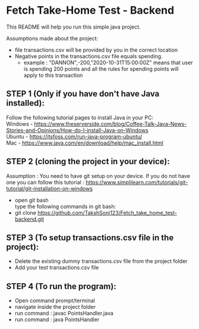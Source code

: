 # Fetch Take-Home Test - Backend

This README will help you run this simple java project.

Assumptions made about the project:
- file transactions.csv will be provided by you in the correct location
- Negative points in the transactions.csv file equals spending.
  - example : "DANNON",-200,"2020-10-31T15:00:00Z" means that user is spending 200 points and all the rules for spending points will apply to this transaction



## STEP 1 (Only if you have don't have Java installed):
Follow the following tutorial pages to install Java in your PC:  
Windows - https://www.theserverside.com/blog/Coffee-Talk-Java-News-Stories-and-Opinions/How-do-I-install-Java-on-Windows  
Ubuntu - https://itsfoss.com/run-java-program-ubuntu/  
Mac - https://www.java.com/en/download/help/mac_install.html  

## STEP 2 (cloning the project in your device):  
Assumption : You need to have git setup on your device. If you do not have one you can follow this tutorial : https://www.simplilearn.com/tutorials/git-tutorial/git-installation-on-windows  
- open git bash  
type the following commands in git bash:  
- git clone https://github.com/TakshSoni123/Fetch_take_home_test-backend.git  


## STEP 3 (To setup transactions.csv file in the project):
- Delete the existing dummy transactions.csv file from the project folder  
- Add your test transactions.csv file  

## STEP 4 (To run the program):
- Open command prompt/terminal  
- navigate inside the project folder  
- run command : javac PointsHandler.java  
- run command : java PointsHandler <Points to be spent>  


